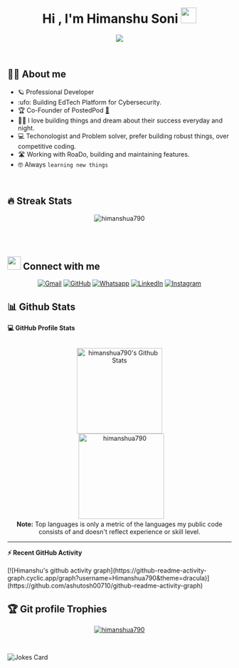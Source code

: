 <h1 align="center">Hi , I'm Himanshu Soni <img src="https://media.giphy.com/media/hvRJCLFzcasrR4ia7z/giphy.gif" width="35"></h1>
<p align="center">
  <a href="https://github.com/DenverCoder1/readme-typing-svg"><img src="https://readme-typing-svg.herokuapp.com?lines=SELF+TAUGHT+DEVELOPER;Master+of+None;Problem Solver%20|%20Clean+Coder;Specialist%20on%20Codeforces;Always%20learning%20new%20things&center=true&width=500&height=50"></a>
</p>

<br>

<!-- <p align="center"> 
	<img src="https://komarev.com/ghpvc/?username=himanshua790&label=Profile%20views&color=0e75b6&style=plastic" alt="himanshua790" /> 
	<a href = "https://commits.top/india.html" target="_blank">
		<img src="https://enfsgag3ayy6w9q.m.pipedream.net/&style=plastic" alt="himanshua790" target="_blank"/> 
	</a>
</p> -->

## :sassy_man: About me

- :ringed_planet: Professional Developer
- :ufo: Building EdTech Platform for Cybersecurity.
- :trophy: Co-Founder of PostedPod [🔗](https://apps.shopify.com/posted-pod)
- :technologist: I love building things and dream about their success everyday and night.
- :computer: Techonologist and Problem solver, prefer building robust things, over competitive coding.
- :motorway: Working with RoaDo, building and maintaining features.
- :nerd_face: Always `learning new things`

<br>

## 🔥 Streak Stats

<p align="center"><img src="https://github-readme-streak-stats.herokuapp.com/?user=himanshua790&theme=algolia" alt="himanshua790" /></p>

<br>
<br>

## <img src="https://media.giphy.com/media/iY8CRBdQXODJSCERIr/giphy.gif" width="30px"> Connect with me

<p align="center">
	<a href="mailto:himanshua790@gmail.com"><img img src="https://img.shields.io/badge/gmail-%23EA4335.svg?style=plastic&logo=gmail&logoColor=white" alt="Gmail"/></a>
	<a href="https://github.com/himanshua790"><img src="https://img.shields.io/badge/github-%23181717.svg?style=plastic&logo=github&logoColor=white" alt="GitHub"/></a>
	<a href="https://wa.me/918871778862"><img src="https://img.shields.io/badge/whatsapp-%2325D366.svg?style=plastic&logo=whatsapp&logoColor=white" alt="Whatsapp"/></a>
	<a href="https://www.linkedin.com/in/himanshuu-soni/"><img src="https://img.shields.io/badge/linkedin-%230A66C2.svg?style=plastic&logo=linkedin&logoColor=white" alt="LinkedIn"/></a>
	<a href="https://www.instagram.com/tony_codes/"><img src="https://img.shields.io/badge/instagram-%23E4405F.svg?style=plastic&logo=instagram&logoColor=white" alt="Instagram"/></a>
</p>


## 📊 Github Stats

  <summary><b>💻 GitHub Profile Stats</b></summary>
  <br/>
  <p align="center">
    <a href="https://github.com/anuraghazra/github-readme-stats"><img alt="himanshua790's Github Stats" src="https://github-readme-stats.vercel.app/api?username=himanshua790&show_icons=true&count_private=true&theme=algolia" height="192px"/></a>
<br/>
  &nbsp;
<img src="https://github-readme-stats.vercel.app/api/top-langs?username=himanshua790&langs_count=10&show_icons=true&locale=en&layout=compact&theme=algolia" alt="himanshua790" height="192px"/>
  <br/>
  <b>Note:</b> Top languages is only a metric of the languages my public code consists of and doesn't reflect experience or skill level.
  </p>

---

  <summary><b>⚡ Recent GitHub Activity</b></summary>
  <br/>
[![Himanshu's github activity graph](https://github-readme-activity-graph.cyclic.app/graph?username=Himanshua790&theme=dracula)](https://github.com/ashutosh00710/github-readme-activity-graph)
  <br/>

## :trophy: Git profile Trophies

<p align="center"> <a href="https://github.com/ryo-ma/github-profile-trophy"><img src="https://github-profile-trophy.vercel.app/?username=himanshua790&layout=compact&theme=algolia" alt="himanshua790" /></a> </p>

<br/>

<!-- #### <img src="https://media.giphy.com/media/VgCDAzcKvsR6OM0uWg/giphy.gif" width="50"> How about some stats ?

The code is a reflection of your soul. Think about whether your soul is a piece of shit. -->

![Jokes Card](https://readme-jokes.vercel.app/api?theme=tokyonight)

